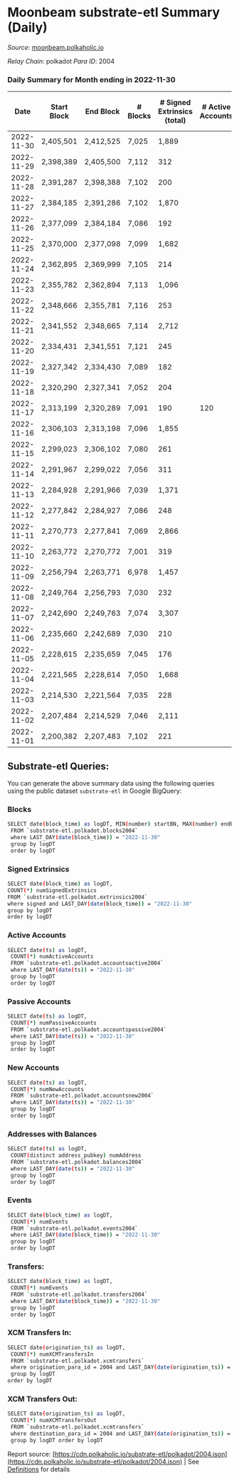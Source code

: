 # Moonbeam substrate-etl Summary (Daily)

_Source_: [moonbeam.polkaholic.io](https://moonbeam.polkaholic.io)

*Relay Chain*: polkadot
*Para ID*: 2004



### Daily Summary for Month ending in 2022-11-30


| Date | Start Block | End Block | # Blocks | # Signed Extrinsics (total) | # Active Accounts | # Passive | # New | # Addresses with Balances | # Events | # Transfers | # XCM Transfers In | # XCM Transfers Out | Issues | 
| ---- | ----------- | --------- | -------- | --------------------------- | ----------------- | --------- | ----- | ------------------------- | -------- | ----------- | ------------------ | ------------------- | ------ |
| 2022-11-30 | 2,405,501 | 2,412,525 | 7,025 | 1,889 |  |  |  | 1,293,897 | 652,313 | 13,671 ($3,308,787.00) | 89 ($270,418.04) | 95 ($161,118.18) |  |
| 2022-11-29 | 2,398,389 | 2,405,500 | 7,112 | 312 |  |  |  | 1,277,759 | 539,581 | 10,786 ($2,737,509.98) | 72 ($111,230.20) | 121 ($136,388.54) |  |
| 2022-11-28 | 2,391,287 | 2,398,388 | 7,102 | 200 |  |  |  | 1,271,418 | 536,084 | 11,123 ($4,200,565.99) | 99 ($147,880.99) | 125 ($542,318.28) |  |
| 2022-11-27 | 2,384,185 | 2,391,286 | 7,102 | 1,870 |  |  |  | 1,267,616 | 515,857 | 12,166 ($3,700,029.79) | 91 ($251,656.66) | 88 ($64,307.38) |  |
| 2022-11-26 | 2,377,099 | 2,384,184 | 7,086 | 192 |  |  |  | 1,261,344 | 541,766 | 10,862 ($1,914,390.56) | 92 ($107,604.32) | 95 ($90,901.83) |  |
| 2022-11-25 | 2,370,000 | 2,377,098 | 7,099 | 1,682 |  |  |  |  | 576,629 | 16,550 ($4,198,511.87) | 91 ($412,472.81) | 100 ($546,830.27) |  |
| 2022-11-24 | 2,362,895 | 2,369,999 | 7,105 | 214 |  |  |  |  | 476,014 | 11,820 ($3,554,906.38) | 125 ($372,385.06) | 90 ($458,261.57) |  |
| 2022-11-23 | 2,355,782 | 2,362,894 | 7,113 | 1,096 |  |  |  | 1,232,170 | 673,061 | 18,014 ($7,185,906.41) | 110 ($103,999.18) | 110 ($190,399.98) |  |
| 2022-11-22 | 2,348,666 | 2,355,781 | 7,116 | 253 |  |  |  |  | 601,960 | 11,048 ($4,015,370.54) | 154 ($956,853.35) | 175 ($694,743.33) |  |
| 2022-11-21 | 2,341,552 | 2,348,665 | 7,114 | 2,712 |  |  |  |  | 652,799 | 21,228 ($6,186,469.46) | 148 ($307,673.93) | 148 ($101,037.04) |  |
| 2022-11-20 | 2,334,431 | 2,341,551 | 7,121 | 245 |  |  |  |  | 549,143 | 10,659 ($3,799,691.27) | 86 ($199,191.58) | 80 ($158,131.06) |  |
| 2022-11-19 | 2,327,342 | 2,334,430 | 7,089 | 182 |  |  |  |  | 458,052 | 7,633 ($3,733,187.80) | 47 ($272,059.74) | 66 ($1,592,462.63) |  |
| 2022-11-18 | 2,320,290 | 2,327,341 | 7,052 | 204 |  |  |  |  | 513,141 | 9,199 ($2,721,249.02) | 65 ($223,053.34) | 49 ($78,824.93) |  |
| 2022-11-17 | 2,313,199 | 2,320,289 | 7,091 | 190 | 120 |  |  | 1,191,065 | 528,995 | 9,908 ($2,095,018.27) | 111 ($169,371.64) | 65 ($90,044.62) |  |
| 2022-11-16 | 2,306,103 | 2,313,198 | 7,096 | 1,855 |  |  |  | 1,188,218 | 582,034 | 13,047 ($4,035,480.69) | 98 ($71,326.39) | 88 ($55,616.75) |  |
| 2022-11-15 | 2,299,023 | 2,306,102 | 7,080 | 261 |  |  |  | 1,185,891 | 638,125 | 22,669 ($3,938,245.17) | 89 ($405,967.33) | 71 ($199,863.81) |  |
| 2022-11-14 | 2,291,967 | 2,299,022 | 7,056 | 311 |  |  |  | 560,538 | 689,988 | 14,030 ($5,344,741.81) | 130 ($150,488.40) | 152 ($1,293,608.27) |  |
| 2022-11-13 | 2,284,928 | 2,291,966 | 7,039 | 1,371 |  |  |  |  | 921,832 | 29,657 ($4,347,628.34) | 115 ($170,671.82) | 88 ($226,625.56) |  |
| 2022-11-12 | 2,277,842 | 2,284,927 | 7,086 | 248 |  |  |  |  | 673,742 | 12,516 ($4,611,786.60) | 106 ($630,471.05) | 79 ($800,451.28) |  |
| 2022-11-11 | 2,270,773 | 2,277,841 | 7,069 | 2,866 |  |  |  |  | 720,651 | 18,447 ($17,450,650.68) | 192 ($337,876.71) | 186 ($344,961.84) |  |
| 2022-11-10 | 2,263,772 | 2,270,772 | 7,001 | 319 |  |  |  |  | 1,033,935 | 21,266 ($10,765,529.34) | 141 ($620,618.32) | 120 ($727,350.29) |  |
| 2022-11-09 | 2,256,794 | 2,263,771 | 6,978 | 1,457 |  |  |  | 1,095,541 | 1,094,463 | 23,350 ($13,947,730.09) | 208 ($474,156.49) | 281 ($1,602,870.12) |  |
| 2022-11-08 | 2,249,764 | 2,256,793 | 7,030 | 232 |  |  |  | 1,081,511 | 1,167,694 | 27,020 ($12,105,224.67) | 161 ($1,457,311.94) | 138 ($801,656.27) |  |
| 2022-11-07 | 2,242,690 | 2,249,763 | 7,074 | 3,307 |  |  |  |  | 791,064 | 21,462 ($4,540,337.46) | 120 ($701,259.23) | 257 ($1,636,268.00) |  |
| 2022-11-06 | 2,235,660 | 2,242,689 | 7,030 | 210 |  |  |  |  | 826,298 | 27,781 ($2,861,604.89) | 88 ($292,360.19) | 92 ($346,683.45) |  |
| 2022-11-05 | 2,228,615 | 2,235,659 | 7,045 | 176 |  |  |  | 989,419 | 694,602 | 15,917 ($4,572,884.83) | 103 ($771,964.27) | 91 ($178,166.07) |  |
| 2022-11-04 | 2,221,565 | 2,228,614 | 7,050 | 1,668 |  |  |  | 968,938 | 810,661 | 23,540 ($8,285,970.87) | 150 ($397,810.96) | 156 ($630,085.95) |  |
| 2022-11-03 | 2,214,530 | 2,221,564 | 7,035 | 228 |  |  |  | 947,968 | 853,650 | 17,247 ($5,837,348.57) | 143 ($405,957.65) | 167 ($389,513.22) |  |
| 2022-11-02 | 2,207,484 | 2,214,529 | 7,046 | 2,111 |  |  |  | 914,453 | 793,537 | 17,901 ($4,289,387.21) | 135 ($387,645.00) | 99 ($362,062.38) |  |
| 2022-11-01 | 2,200,382 | 2,207,483 | 7,102 | 221 |  |  |  | 893,557 | 744,826 | 15,956 ($5,955,894.58) | 140 ($729,856.98) | 122 ($337,815.95) |  |

## Substrate-etl Queries:
You can generate the above summary data using the following queries using the public dataset `substrate-etl` in Google BigQuery:

### Blocks
```bash
SELECT date(block_time) as logDT, MIN(number) startBN, MAX(number) endBN, COUNT(*) numBlocks 
 FROM `substrate-etl.polkadot.blocks2004`  
 where LAST_DAY(date(block_time)) = "2022-11-30" 
 group by logDT 
 order by logDT
```

### Signed Extrinsics
```bash
SELECT date(block_time) as logDT, 
COUNT(*) numSignedExtrinsics 
FROM `substrate-etl.polkadot.extrinsics2004`  
where signed and LAST_DAY(date(block_time)) = "2022-11-30" 
group by logDT 
order by logDT
```

### Active Accounts
```bash
SELECT date(ts) as logDT, 
 COUNT(*) numActiveAccounts 
 FROM `substrate-etl.polkadot.accountsactive2004` 
 where LAST_DAY(date(ts)) = "2022-11-30" 
 group by logDT 
 order by logDT
```

### Passive Accounts
```bash
SELECT date(ts) as logDT, 
 COUNT(*) numPassiveAccounts 
 FROM `substrate-etl.polkadot.accountspassive2004` 
 where LAST_DAY(date(ts)) = "2022-11-30" 
 group by logDT 
 order by logDT
```

### New Accounts
```bash
SELECT date(ts) as logDT, 
 COUNT(*) numNewAccounts 
 FROM `substrate-etl.polkadot.accountsnew2004` 
 where LAST_DAY(date(ts)) = "2022-11-30" 
 group by logDT
 order by logDT
```

### Addresses with Balances
```bash
SELECT date(ts) as logDT,
 COUNT(distinct address_pubkey) numAddress 
 FROM `substrate-etl.polkadot.balances2004` 
 where LAST_DAY(date(ts)) = "2022-11-30" 
 group by logDT 
 order by logDT
```

### Events
```bash
SELECT date(block_time) as logDT, 
 COUNT(*) numEvents 
 FROM `substrate-etl.polkadot.events2004` 
 where LAST_DAY(date(block_time)) = "2022-11-30" 
 group by logDT 
 order by logDT
```

### Transfers:
```bash
SELECT date(block_time) as logDT, 
 COUNT(*) numEvents 
 FROM `substrate-etl.polkadot.transfers2004` 
 where LAST_DAY(date(block_time)) = "2022-11-30" 
 group by logDT 
 order by logDT
```

### XCM Transfers In:
```bash
SELECT date(origination_ts) as logDT, 
 COUNT(*) numXCMTransfersIn 
 FROM `substrate-etl.polkadot.xcmtransfers` 
 where origination_para_id = 2004 and LAST_DAY(date(origination_ts)) = "2022-11-30" 
 group by logDT 
order by logDT
```

### XCM Transfers Out:
```bash
SELECT date(origination_ts) as logDT, 
 COUNT(*) numXCMTransfersOut 
 FROM `substrate-etl.polkadot.xcmtransfers` 
 where destination_para_id = 2004 and LAST_DAY(date(origination_ts)) = "2022-11-30" 
 group by logDT order by logDT
```


Report source: [https://cdn.polkaholic.io/substrate-etl/polkadot/2004.json](https://cdn.polkaholic.io/substrate-etl/polkadot/2004.json) | See [Definitions](/DEFINITIONS.md) for details
